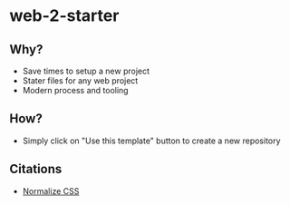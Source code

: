 # web-2-starter

## Why? 
* Save times to setup a new project
* Stater files for any web project
* Modern process and tooling

## How?
* Simply click on "Use this template" button to create a new repository

## Citations
* [Normalize CSS](https://necolas.github.io/normalize.css/)